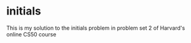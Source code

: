 # initials
This is my solution to the initials problem in problem set 2 of Harvard's online CS50 course
